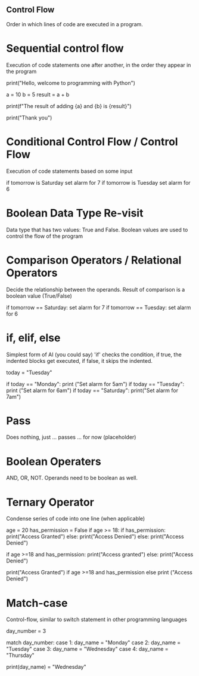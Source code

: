 ## Control Flow
Order in which lines of code are executed in a program.

# Sequential control flow
Execution of code statements one after another, in the order they appear in the program

print("Hello, welcome to programming with Python")

a = 10
b = 5
result = a + b

print(f"The result of adding {a} and {b} is {result}")

print("Thank you")

# Conditional Control Flow / Control Flow
Execution of code statements based on some input

if tomorrow is Saturday
    set alarm for 7
if tomorrow is Tuesday
    set alarm for 6

# Boolean Data Type Re-visit
Data type that has two values: True and False. Boolean values are used to control the flow of the program

# Comparison Operators / Relational Operators
Decide the relationship between the operands. Result of comparison is a boolean value (True/False)

if tomorrow == Saturday:
    set alarm for 7
if tomorrow == Tuesday:
    set alarm for 6

# if, elif, else
Simplest form of AI (you could say)
'if' checks the condition, if true, the indented blocks get executed, if false, it skips the indented.

today = "Tuesday"

if today == "Monday":
    print ("Set alarm for 5am")
if today == "Tuesday":
    print ("Set alarm for 6am")
if today == "Saturday":
    print("Set alarm for 7am")

# Pass
Does nothing, just ... passes ... for now (placeholder)

# Boolean Operaters
AND, OR, NOT. Operands need to be boolean as well.

# Ternary Operator
Condense series of code into one line (when applicable)

age = 20
has_permission = False
if age >= 18:
    if has_permission:
        print("Access Granted")
    else:
        print("Access Denied")
else:
    print("Access Denied")

if age >=18 and has_permission:
    print("Access granted")
else:
    print("Access Denied")

print("Access Granted") if age >=18 and has_permission else print ("Access Denied")

# Match-case
Control-flow, similar to switch statement in other programming languages

day_number = 3

match day_number:
    case 1:
        day_name = "Monday"
    case 2:
        day_name = "Tuesday"
    case 3:
        day_name = "Wednesday"
    case 4:
        day_name = "Thursday"

print(day_name) = "Wednesday"
